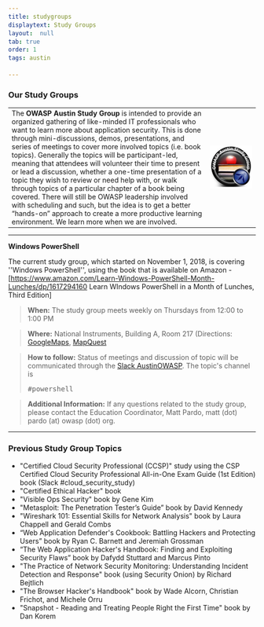 ```yaml
---
title: studygroups
displaytext: Study Groups
layout:  null
tab: true
order: 1
tags: austin

---
```


### Our Study Groups ###

<table>
  <tr><td width="80%">
    The <strong>OWASP Austin Study Group</strong> is intended to provide an organized gathering of like-minded IT professionals who want to learn more about application security.   This is done through mini-discussions, demos, presentations, and series of meetings to cover more involved topics (i.e. book topics).   Generally the topics will be participant-led, meaning that attendees will volunteer their time to present or lead a discussion, whether a one-time presentation of a topic they wish to review or need help with, or walk through topics of a particular chapter of a book being covered.  There will still be OWASP leadership involved with scheduling and such, but the idea is to get a better “hands-on” approach to create a more productive learning environment.  We learn more when we are involved.</td>
    <td><img src="assets/images/OWASP_Austin_Study_Group_sm.png" alt="Study Group Logo"/></td>
  </tr>
</table>

----

**Windows PowerShell**

The current study group, which started on November 1, 2018, is covering ''Windows PowerShell'', using the book that is available on Amazon - [https://www.amazon.com/Learn-Windows-PowerShell-Month-Lunches/dp/1617294160 Learn WIndows PowerShell in a Month of Lunches, Third Edition]

  
> **When:**  The study group meets weekly on Thursdays from 12:00 to 1:00 PM

> **Where:**  National Instruments, Building A, Room 217 (Directions: [GoogleMaps](https://www.google.com/maps/place/National+Instruments/@30.4077179,-97.7268262,17z/data#!3m1!4b1!4m2!3m1!1s0x865b34c37397e56b:0x765d5bc26a58ce96), [MapQuest](http://www.mapquest.com/maps?address#11500+N+Mo+Pac+Expy&city#Austin&state#TX&zipcode#78759&redirect#true)

> **How to follow:** Status of meetings and discussion of topic will be communicated through the [Slack AustinOWASP](https://austinowasp.slack.com).  The topic's channel is <pre>#powershell</pre>

> **Additional Information:** If any questions related to the study group, please contact the Education Coordinator, Matt Pardo, matt (dot) pardo (at) owasp (dot) org.


----

### Previous Study Group Topics ###

* "Certified Cloud Security Professional (CCSP)" study using the CSP Certified Cloud Security Professional All-in-One Exam Guide (1st Edition) book (Slack #cloud_security_study)
* "Certified Ethical Hacker" book
* "Visible Ops Security" book by Gene Kim
* "Metasploit: The Penetration Tester’s Guide” book by David Kennedy
* "Wireshark 101: Essential Skills for Network Analysis" book by Laura Chappell and Gerald Combs
* “Web Application Defender's Cookbook: Battling Hackers and Protecting Users” book by Ryan C. Barnett and Jeremiah Grossman
* “The Web Application Hacker's Handbook: Finding and Exploiting Security Flaws” book by Dafydd Stuttard and Marcus Pinto
* "The Practice of Network Security Monitoring: Understanding Incident Detection and Response" book (using Security Onion) by Richard Bejtlich
* "The Browser Hacker's Handbook" book by Wade Alcorn, Christian Frichot, and Michele Orru
* "Snapshot - Reading and Treating People Right the First Time" book by Dan Korem
